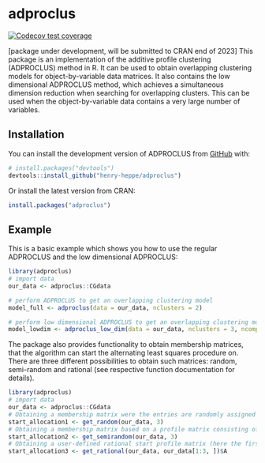 
<!-- README.md is generated from README.Rmd. Please edit that file -->

# adproclus

<!-- badges: start -->

[![Codecov test
coverage](https://codecov.io/gh/henry-heppe/adproclus/branch/master/graph/badge.svg)](https://app.codecov.io/gh/henry-heppe/adproclus?branch=master)
<!-- badges: end -->

\[package under development, will be submitted to CRAN end of 2023\]
This package is an implementation of the additive profile clustering
(ADPROCLUS) method in R. It can be used to obtain overlapping clustering
models for object-by-variable data matrices. It also contains the low
dimensional ADPROCLUS method, which achieves a simultaneous dimension
reduction when searching for overlapping clusters. This can be used when
the object-by-variable data contains a very large number of variables.

## Installation

You can install the development version of ADPROCLUS from
[GitHub](https://github.com/) with:

``` r
# install.packages("devtools")
devtools::install_github("henry-heppe/adproclus")
```

Or install the latest version from CRAN:

``` r
install.packages("adproclus")
```

## Example

This is a basic example which shows you how to use the regular ADPROCLUS
and the low dimensional ADPROCLUS:

``` r
library(adproclus)
# import data
our_data <- adproclus::CGdata

# perform ADPROCLUS to get an overlapping clustering model
model_full <- adproclus(data = our_data, nclusters = 2)

# perform low dimensional ADPROCLUS to get an overlapping clustering model in terms of a smaller number of variables
model_lowdim <- adproclus_low_dim(data = our_data, nclusters = 3, ncomponents = 2)
```

The package also provides functionality to obtain membership matrices,
that the algorithm can start the alternating least squares procedure on.
There are three different possibilities to obtain such matrices: random,
semi-random and rational (see respective function documentation for
details).

``` r
library(adproclus)
# import data
our_data <- adproclus::CGdata
# Obtaining a membership matrix were the entries are randomly assigned values of 0 or 1
start_allocation1 <- get_random(our_data, 3)
# Obtaining a membership matrix based on a profile matrix consisting of randomly selected rows of the data
start_allocation2 <- get_semirandom(our_data, 3)
# Obtaining a user-defined rational start profile matrix (here the first 3 rows of the data)
start_allocation3 <- get_rational(our_data, our_data[1:3, ])$A
```
